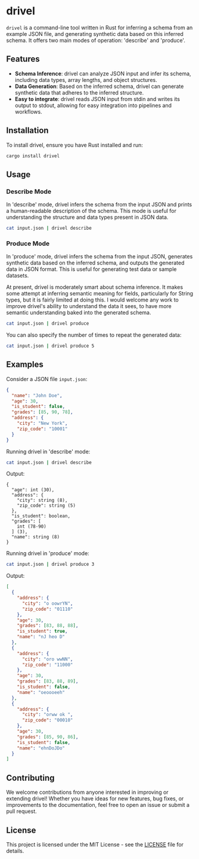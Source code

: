 # drivel

`drivel` is a command-line tool written in Rust for inferring a schema from
an example JSON file, and generating synthetic data based on this inferred schema. It offers two main modes of operation: 'describe' and 'produce'.

## Features

- **Schema Inference**: drivel can analyze JSON input and infer its schema, including data types, array lengths, and object structures.
- **Data Generation**: Based on the inferred schema, drivel can generate synthetic data that adheres to the inferred structure.
- **Easy to integrate**: drivel reads JSON input from stdin and writes its output to stdout, allowing for easy integration into pipelines and workflows.

## Installation

To install drivel, ensure you have Rust installed and run:

```sh
cargo install drivel
```

## Usage

### Describe Mode

In 'describe' mode, drivel infers the schema from the input JSON and prints a human-readable description of the schema. This mode is useful for understanding the structure and data types present in JSON data.

```sh
cat input.json | drivel describe
```

### Produce Mode

In 'produce' mode, drivel infers the schema from the input JSON, generates synthetic data based on the inferred schema, and outputs the generated data in JSON format. This is useful for generating test data or sample datasets.

At present, drivel is moderately smart about schema inference. It makes some attempt at inferring semantic meaning for fields, particularly for String types,
but it is fairly limited at doing this. I would welcome any work to improve drivel's ability to understand the data it sees, to have more semantic understanding baked into the generated schema.

```sh
cat input.json | drivel produce
```

You can also specify the number of times to repeat the generated data:

```sh
cat input.json | drivel produce 5
```

## Examples

Consider a JSON file `input.json`:

```json
{
  "name": "John Doe",
  "age": 30,
  "is_student": false,
  "grades": [85, 90, 78],
  "address": {
    "city": "New York",
    "zip_code": "10001"
  }
}
```

Running drivel in 'describe' mode:

```sh
cat input.json | drivel describe
```

Output:

```
{
  "age": int (30),
  "address": {
    "city": string (8),
    "zip_code": string (5)
  },
  "is_student": boolean,
  "grades": [
    int (78-90)
  ] (3),
  "name": string (8)
}
```

Running drivel in 'produce' mode:

```sh
cat input.json | drivel produce 3
```

Output:

```json
[
  {
    "address": {
      "city": "o oowrYN",
      "zip_code": "01110"
    },
    "age": 30,
    "grades": [83, 88, 88],
    "is_student": true,
    "name": "nJ heo D"
  },
  {
    "address": {
      "city": "oro wwNN",
      "zip_code": "11000"
    },
    "age": 30,
    "grades": [83, 88, 89],
    "is_student": false,
    "name": "oeoooeeh"
  },
  {
    "address": {
      "city": "orww ok ",
      "zip_code": "00010"
    },
    "age": 30,
    "grades": [85, 90, 86],
    "is_student": false,
    "name": "ehnDoJDo"
  }
]
```

## Contributing

We welcome contributions from anyone interested in improving or extending drivel! Whether you have ideas for new features, bug fixes, or improvements to the documentation, feel free to open an issue or submit a pull request.

## License

This project is licensed under the MIT License - see the [LICENSE](LICENSE) file for details.
